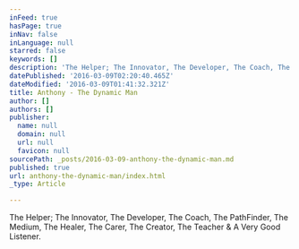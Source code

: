 ```yaml
---
inFeed: true
hasPage: true
inNav: false
inLanguage: null
starred: false
keywords: []
description: 'The Helper; The Innovator, The Developer, The Coach, The PathFinder, The Medium, The Healer, The Carer, The Creator, The Teacher & A Very Good Listener.'
datePublished: '2016-03-09T02:20:40.465Z'
dateModified: '2016-03-09T01:41:32.321Z'
title: Anthony - The Dynamic Man
author: []
authors: []
publisher:
  name: null
  domain: null
  url: null
  favicon: null
sourcePath: _posts/2016-03-09-anthony-the-dynamic-man.md
published: true
url: anthony-the-dynamic-man/index.html
_type: Article

---
```

The Helper; The Innovator, The Developer, The Coach, The PathFinder, The Medium, The Healer, The Carer, The Creator, The Teacher & A Very Good Listener.